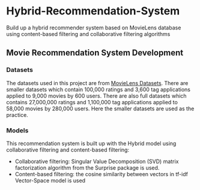 # Hybrid-Recommendation-System
Build up a hybrid recommender system based on MovieLens database using content-based filtering and collaborative filtering algorithms
## Movie Recommendation System Development
### Datasets
The datasets used in this project are from [MovieLens Datasets](https://grouplens.org/datasets/movielens/latest/). There are smaller datasets which contain 100,000 ratings and 3,600 tag applications applied to 9,000 movies by 600 users. There are also full datasets which contains 27,000,000 ratings and 1,100,000 tag applications applied to 58,000 movies by 280,000 users. Here the smaller datasets are used as the practice.
### Models
This recommendation system is built up with the Hybrid model using collaborative filtering and content-based filtering:
* Collaborative filtering:
   Singular Value Decomposition (SVD) matrix factorization algorithm from the Surprise package is used.
* Content-based filtering: the cosine similarity between vectors in tf-idf Vector-Space model is used
